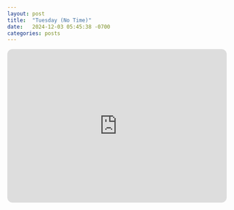 ```yaml
---
layout: post
title:  "Tuesday (No Time)"
date:   2024-12-03 05:45:38 -0700
categories: posts
---
```

<iframe style="border-radius:12px" src="https://open.spotify.com/embed/playlist/4Gjb27Nr3rQO5B1MZATq3r?utm_source=generator" width="100%" height="352" frameBorder="0" allowfullscreen="" allow="autoplay; clipboard-write; encrypted-media; fullscreen; picture-in-picture" loading="lazy"></iframe>
